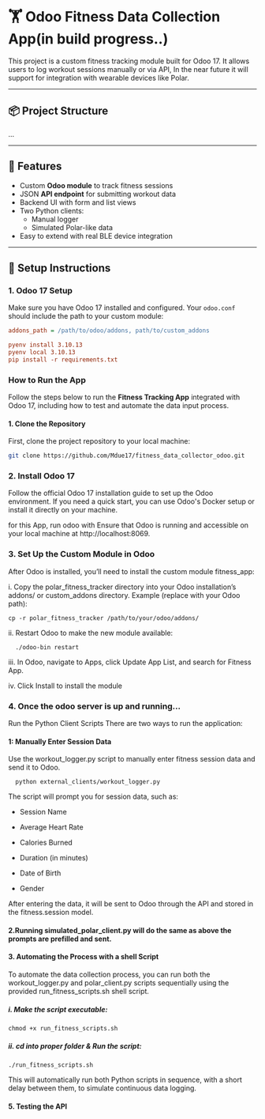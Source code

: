 # 🏋️ Odoo Fitness Data Collection App(in build progress..)

This project is a custom fitness tracking module built for Odoo 17. It allows users to log workout sessions manually or via API, In the near future it will support for integration with wearable devices like Polar.

---

## 📦 Project Structure

...

---

## 🚀 Features

- Custom **Odoo module** to track fitness sessions
- JSON **API endpoint** for submitting workout data
- Backend UI with form and list views
- Two Python clients:
  - Manual logger
  - Simulated Polar-like data
- Easy to extend with real BLE device integration

---

## 🔧 Setup Instructions

### 1. Odoo 17 Setup

Make sure you have Odoo 17 installed and configured. Your `odoo.conf` should include the path to your custom module:

```ini
addons_path = /path/to/odoo/addons, path/to/custom_addons

pyenv install 3.10.13
pyenv local 3.10.13
pip install -r requirements.txt

```
### How to Run the App

Follow the steps below to run the **Fitness Tracking App** integrated with Odoo 17, including how to test and automate the data input process.

#### 1. **Clone the Repository**

First, clone the project repository to your local machine:

```bash
git clone https://github.com/Mdue17/fitness_data_collector_odoo.git

```

### 2. Install Odoo 17
Follow the official Odoo 17 installation guide to set up the Odoo environment. If you need a quick start, you can use Odoo's Docker setup or install it directly on your machine.

for this App, run odoo with 
Ensure that Odoo is running and accessible on your local machine at http://localhost:8069.

### 3. Set Up the Custom Module in Odoo
After Odoo is installed, you’ll need to install the custom module fitness_app:

 i. Copy the polar_fitness_tracker directory into your Odoo installation’s addons/ or custom_addons directory.
Example (replace with your Odoo path):

```
cp -r polar_fitness_tracker /path/to/your/odoo/addons/
```
ii. Restart Odoo to make the new module available:

```
  ./odoo-bin restart
```
iii. In Odoo, navigate to Apps, click Update App List, and search for Fitness App.

iv. Click Install to install the module

### 4. Once the odoo server is up and running...
Run the Python Client Scripts
There are two ways to run the application:

#### 1: Manually Enter Session Data
Use the workout_logger.py script to manually enter fitness session data and send it to Odoo.

```
  python external_clients/workout_logger.py
```
The script will prompt you for session data, such as:

- Session Name

- Average Heart Rate

- Calories Burned

- Duration (in minutes)

- Date of Birth

- Gender

After entering the data, it will be sent to Odoo through the API and stored in the fitness.session model.

#### 2.Running simulated_polar_client.py will do the same as above the prompts are prefilled and sent. 


#### 3. Automating the Process with a shell Script

To automate the data collection process, you can run both the workout_logger.py and polar_client.py scripts sequentially using the provided run_fitness_scripts.sh shell script.

##### i. Make the script executable:
```
chmod +x run_fitness_scripts.sh
```

##### ii. cd into proper folder & Run the script:
```
./run_fitness_scripts.sh
```
This will automatically run both Python scripts in sequence, with a short delay between them, to simulate continuous data logging.


#### 5. Testing the API